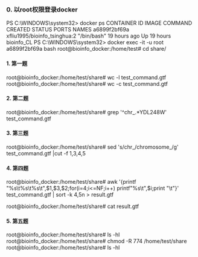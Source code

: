 ### 0. 以root权限登录docker

PS C:\WINDOWS\system32> docker ps
CONTAINER ID   IMAGE                          COMMAND       CREATED        STATUS        PORTS     NAMES
a6899f2bf69a   xfliu1995/bioinfo_tsinghua:2   "/bin/bash"   19 hours ago   Up 19 hours             bioinfo_CL
PS C:\WINDOWS\system32> docker exec -it -u root a6899f2bf69a bash
root@bioinfo_docker:/home/test# cd share/

#### 1. 第一题

root@bioinfo_docker:/home/test/share# wc -l test_command.gtf
root@bioinfo_docker:/home/test/share# wc -c test_command.gtf

#### 2. 第二题

root@bioinfo_docker:/home/test/share# grep '^chr_.*YDL248W' test_command.gtf

#### 3. 第三题

root@bioinfo_docker:/home/test/share# sed 's/chr_/chromosome_/g' test_command.gtf |cut -f 1,3,4,5

#### 4. 第四题

root@bioinfo_docker:/home/test/share# awk '{printf "%s\t%s\t%s\t",\$1,\$3,\$2;for(i=4;i<=NF;i++) printf"%s\t",$i;print "\t"}' test_command.gtf | sort -k 4,5n > result.gtf

root@bioinfo_docker:/home/test/share# cat result.gtf

#### 5. 第五题

root@bioinfo_docker:/home/test/share# ls -hl
root@bioinfo_docker:/home/test/share# chmod -R 774 /home/test/share
root@bioinfo_docker:/home/test/share# ls -hl
